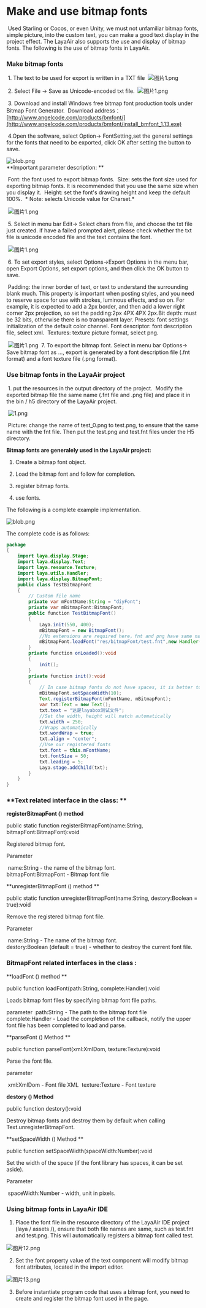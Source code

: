 # Make and use bitmap fonts



​         Used Starling or Cocos, or even Unity, we must not unfamiliar bitmap fonts, simple picture, into the custom text, you can make a good text display in the project effect. The LayaAir also supports the use and display of bitmap fonts. The following is the use of bitmap fonts in LayaAir.

 

### Make bitmap fonts

​        1. The text to be used for export is written in a TXT file
​        ![图片1.png](http://ldc.layabox.com/uploadfile/image/20160518/1463538920512897.png)

​        2. Select File -> Save as Unicode-encoded txt file.
​        ![图片1.png](http://ldc.layabox.com/uploadfile/image/20160518/1463538942170528.png)

​        3. Download and install Windows free bitmap font production tools under Bitmap Font Generator.
​        Download address：[http://www.angelcode.com/products/bmfont/](http://www.angelcode.com/products/bmfont/install_bmfont_1.13.exe)

 

​        4.Open the software, select Option-> FontSetting,set the general settings for the fonts that need to be exported, click OK after setting the button to save.

![blob.png](http://ldc.layabox.com/uploadfile/image/20170104/1483527761311236.png)        
**Important parameter description: **

​        Font: the font used to export bitmap fonts.
​        Size: sets the font size used for exporting bitmap fonts. It is recommended that you use the same size when you display it.
​        Height: set the font's drawing height and keep the default 100%.
​       * Note: selects Unicode value for Charset.*

​        ![图片1.png](http://ldc.layabox.com/uploadfile/image/20160518/1463538956945255.png)

​        5. Select in menu bar Edit-> Select chars from file, and choose the txt file just created. if have a failed prompted alert, please check whether the txt file is unicode encoded file and the text contains the font.

​        ![图片1.png](http://ldc.layabox.com/uploadfile/image/20160518/1463538965101975.png)

​        6. To set export styles, select Options->Export Options in the menu bar, open Export Options, set export options, and then click the OK button to save.

​        Padding: the inner border of text, or text to understand the surrounding blank much. This property is important when posting styles, and you need to reserve space for use with strokes, luminous effects, and so on. For example, it is expected to add a 2px border, and then add a lower right corner 2px projection, so set the padding:2px 4PX 4PX 2px.
​        Bit depth: must be 32 bits, otherwise there is no transparent layer.
​        Presets:  font settings initialization of the default color channel.
​        Font descriptor: font description file, select xml.
​        Textures: texture picture format, select png.

​        ![图片1.png](http://ldc.layabox.com/uploadfile/image/20160518/1463538975736762.png)
​        7. To export the bitmap font. Select in menu bar  Options-> Save bitmap font as ..., export is generated by a font description file (.fnt format) and a font texture file (.png format).

 

### Use bitmap fonts in the LayaAir project

​        1. put the resources in the output directory of the project.
​        Modify the exported bitmap file the same name (.fnt file and .png file) and place it in the bin / h5 directory of the LayaAir project.

​        ![1.png](http://ldc.layabox.com/uploadfile/image/20160627/1467013751154102.png)

​        Picture: change the name of test_0.png to test.png, to ensure that the same name with the fnt file. Then put the test.png and test.fnt files under the H5 directory.

 

**Bitmap fonts are generalely used in the LayaAir project:**

1. Create a bitmap font object.

2. Load the bitmap font and follow for completion.

3. register bitmap fonts.

4. use fonts.

The following is a complete example implementation.      

![blob.png](http://old.ldc.layabox.com/uploadfile/image/20170104/1483538174403712.png)

The complete code is as follows:

 

```java
package
{
    import laya.display.Stage;
    import laya.display.Text;
    import laya.resource.Texture;
    import laya.utils.Handler;
    import laya.display.BitmapFont;
    public class TestBitmapFont
    {
        // Custom file name
        private var mFontName:String = "diyFont";
        private var mBitmapFont:BitmapFont;
        public function TestBitmapFont()
        {
            Laya.init(550, 400);
            mBitmapFont = new BitmapFont();
            //No extensions are required here，fnt and png have same name file ( external guarantee)
            mBitmapFont.loadFont("res/bitmapFont/test.fnt",new Handler(this,onLoaded));
        }
        private function onLoaded():void
        {
            init();
        }
        private function init():void
        { 
            // In case bitmap fonts do not have spaces, it is better to set a space width
            mBitmapFont.setSpaceWidth(10);
            Text.registerBitmapFont(mFontName, mBitmapFont);
            var txt:Text = new Text();
            txt.text = "这是layabox测试文件";
            //Set the width, height will match automatically 
            txt.width = 250;
            //Wraps automatically
            txt.wordWrap = true;
            txt.align = "center";
            //Use our registered fonts
            txt.font = this.mFontName;
            txt.fontSize = 50;
            txt.leading = 5;
            Laya.stage.addChild(txt);
        }
    }
}
```

 

### **Text related interface in the class: **

 **registerBitmapFont () method**  

 public static function registerBitmapFont(name:String, bitmapFont:BitmapFont):void

 Registered bitmap font.

 Parameter

​     name:String - the name of the bitmap font.  
​     bitmapFont:BitmapFont - Bitmap font file 

 

**unregisterBitmapFont () method ** 

 public static function unregisterBitmapFont(name:String, destory:Boolean = true):void

 Remove the registered bitmap font file.

 Parameter

​     name:String - The name of the bitmap font.    
​     destory:Boolean (default = true) - whether to destroy the current font file.

  

### BitmapFont related interfaces in the class :

 **loadFont () method ** 

 public function loadFont(path:String, complete:Handler):void

Loads bitmap font files by specifying bitmap font file paths.

 parameter
​     path:String - The path to the bitmap font file       
​     complete:Handler - Load the completion of the callback, notify the upper font file has been completed to load and parse.

 

**parseFont () Method ** 

 public function parseFont(xml:XmlDom, texture:Texture):void

 Parse the font file.

 parameter

​     xml:XmlDom - Font file XML
​     texture:Texture - Font texture

 

 

**destory ()  Method**

 public function destory():void

Destroy bitmap fonts and destroy them by default when calling Text.unregisterBitmapFont.

  

**setSpaceWidth () Method **

 public function setSpaceWidth(spaceWidth:Number):void

 Set the width of the space (if the font library has spaces, it can be set aside).

 Parameter

​     spaceWidth:Number - width, unit in pixels.

 

  

### Using bitmap fonts in LayaAir IDE

 1. Place the font file in the resource directory of the LayaAir IDE project (laya / assets /),  ensure that both file names are same, such as test.fnt and test.png. This will automatically registers a bitmap font called test.

![图片12.png](http://ldc.layabox.com/uploadfile/image/20160701/1467381250863605.png)

2. Set the font property value of the text component will modify bitmap font attributes, located in the import editor.

![图片13.png](http://ldc.layabox.com/uploadfile/image/20160701/1467381279857087.png)

3. Before instantiate program code that uses a bitmap font, you need to create and register the bitmap font used in the page.

 
